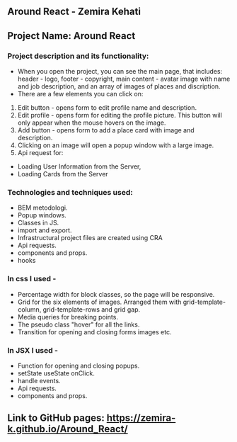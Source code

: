 ## Around React - Zemira Kehati

## Project Name: Around React

### Project description and its functionality:

- When you open the project, you can see the main page, that includes: header - logo, footer - copyright, main content - avatar image with name and job description, and an array of images of places and discription.
- There are a few elements you can click on:

1. Edit button - opens form to edit profile name and description.
2. Edit profile - opens form for editing the profile picture. This button will only appear when the mouse hovers on the image.
3. Add button - opens form to add a place card with image and description.
4. Clicking on an image will open a popup window with a large image.
5. Api request for:

- Loading User Information from the Server,
- Loading Cards from the Server

### Technologies and techniques used:

- BEM metodologi.
- Popup windows.
- Classes in JS.
- import and export.
- Infrastructural project files are created using CRA
- Api requests.
- components and props.
- hooks

### In css I used -

- Percentage width for block classes, so the page will be responsive.
- Grid for the six elements of images. Arranged them with grid-template-column, grid-template-rows and grid gap.
- Media queries for breaking points.
- The pseudo class "hover" for all the links.
- Transition for opening and closing forms images etc.

### In JSX I used -

- Function for opening and closing popups.
- setState useState onClick.
- handle events.
- Api requests.
- components and props.

## Link to GitHub pages: https://zemira-k.github.io/Around_React/
